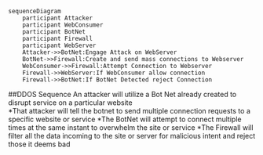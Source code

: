 ```mermaid
sequenceDiagram
    participant Attacker
    participant WebConsumer
    participant BotNet
    participant Firewall
    participant WebServer
    Attacker->>BotNet:Engage Attack on WebServer
    BotNet->>Firewall:Create and send mass connections to Webserver
    WebConsumer->>Firewall:Attempt Connection to Webserver
    Firewall->>WebServer:If WebConsumer allow connection
    Firewall->>BotNet:If BotNet Detected reject Connection
```

##DDOS Sequence
An attacker will utilize a Bot Net already created to disrupt service on a particular website</br>
*That attacker will tell the botnet to send multiple connection requests to a specific website or service
*The BotNet will attempt to connect multiple times at the same instant to overwhelm the site or service
*The Firewall will filter all the data incoming to the site or server for malicious intent and reject those it deems bad
